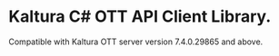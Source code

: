 # Kaltura C# OTT API Client Library.
Compatible with Kaltura OTT server version 7.4.0.29865 and above.
